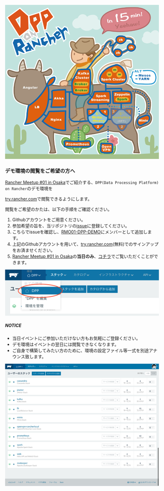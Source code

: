 ![blueprint](dpp_on_rancher_bp.png)

### デモ環境の閲覧をご希望の方へ

[Rancher Meetup #01 in Osaka](https://rancherjp.connpass.com/event/58191/)でご紹介する、`DPP(Data Processing Platform) on Rancher`のデモ環境を

[try.rancher.com](https://try.rancher.com)で閲覧できるようにします。

閲覧をご希望のかたは、以下の手順をご確認ください。

1. Githubアカウントをご用意ください。
2. 参加希望の旨を、当リポジトリの[issue](https://github.com/RMO01-DPP-DEMO/request-to-join/issues)に登録してください。
3. こちらでissueを確認し、[RMO01-DPP-DEMO](https://github.com/RMO01-DPP-DEMO)にメンバーとして追加します。
4. 上記のGithubアカウントを用いて、[try.rancher.com](https://try.rancher.com)(無料)でのサインアップをお済ませください。
5. [Rancher Meetup #01 in Osaka](https://rancherjp.connpass.com/event/58191/)の**当日のみ**、[コチラ](https://try.rancher.com/env/1a547189/apps/stacks)でご覧いただくことができます。

![HOW_TO_SWITCH_ENV](how_to_switch_env.png)

##### NOTICE
* 当日イベントにご参加いただけない方もお気軽にご登録ください。
* デモ環境はイベントの翌日には閲覧できなくなります。
* ご自身で構築してみたい方のために、環境の設定ファイル等一式を別途アナウンス致します。

![DPP on Rancher](dpp_on_rancher.png)
